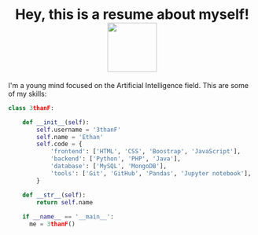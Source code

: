 <h1 align = "center"> Hey, this is a resume about myself! <img src="https://user-images.githubusercontent.com/132306277/235547711-76368b15-fe48-4196-9874-d75814353851.gif" width = 100px  align = 'center'/></h1>
<div>
  <p> I'm a young mind focused on the Artificial Intelligence field. This are some of my skills: </p>
</div>

```python
class 3thanF:

    def __init__(self):
        self.username = '3thanF'
        self.name = 'Ethan'
        self.code = {
            'frontend': ['HTML', 'CSS', 'Boostrap', 'JavaScript'],
            'backend': ['Python', 'PHP', 'Java'],
            'database': ['MySQL', 'MongoDB'],
            'tools': ['Git', 'GitHub', 'Pandas', 'Jupyter notebook'],
        }

    def __str__(self):
        return self.name
        
    if __name__ == '__main__':
      me = 3thanF()
```
